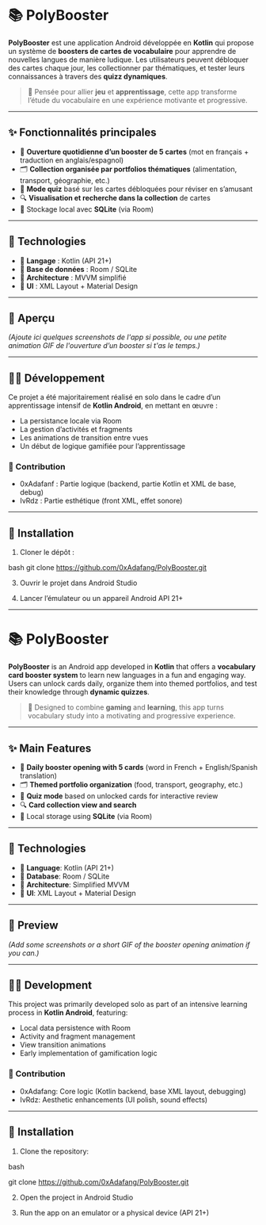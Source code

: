 # 📚 PolyBooster

**PolyBooster** est une application Android développée en **Kotlin** qui propose un système de **boosters de cartes de vocabulaire** pour apprendre de nouvelles langues de manière ludique. Les utilisateurs peuvent débloquer des cartes chaque jour, les collectionner par thématiques, et tester leurs connaissances à travers des **quizz dynamiques**.

> 🧠 Pensée pour allier **jeu** et **apprentissage**, cette app transforme l’étude du vocabulaire en une expérience motivante et progressive.

---

## ✨ Fonctionnalités principales

- 🎴 **Ouverture quotidienne d’un booster de 5 cartes** (mot en français + traduction en anglais/espagnol)
- 🗂️ **Collection organisée par portfolios thématiques** (alimentation, transport, géographie, etc.)
- 🧪 **Mode quiz** basé sur les cartes débloquées pour réviser en s’amusant
- 🔍 **Visualisation et recherche dans la collection** de cartes
- 💾 Stockage local avec **SQLite** (via Room)

---

## 🧱 Technologies

- 📱 **Langage** : Kotlin (API 21+)
- 💾 **Base de données** : Room / SQLite
- 🧩 **Architecture** : MVVM simplifié
- 🎨 **UI** : XML Layout + Material Design

---

## 📸 Aperçu

*(Ajoute ici quelques screenshots de l'app si possible, ou une petite animation GIF de l'ouverture d’un booster si t'as le temps.)*

---

## 🧑‍💻 Développement

Ce projet a été majoritairement réalisé en solo dans le cadre d’un apprentissage intensif de **Kotlin Android**, en mettant en œuvre :
- La persistance locale via Room
- La gestion d’activités et fragments
- Les animations de transition entre vues
- Un début de logique gamifiée pour l’apprentissage

### 🙌 Contribution

- 0xAdafanf : Partie logique (backend, partie Kotlin et XML de base, debug)
- IvRdz : Partie esthétique (front XML, effet sonore)

---

## 🚀 Installation

1. Cloner le dépôt :

bash
git clone https://github.com/0xAdafang/PolyBooster.git

3. Ouvrir le projet dans Android Studio

4. Lancer l’émulateur ou un appareil Android API 21+

---

# 📚 PolyBooster

**PolyBooster** is an Android app developed in **Kotlin** that offers a **vocabulary card booster system** to learn new languages in a fun and engaging way. Users can unlock cards daily, organize them into themed portfolios, and test their knowledge through **dynamic quizzes**.

> 🧠 Designed to combine **gaming** and **learning**, this app turns vocabulary study into a motivating and progressive experience.

---

## ✨ Main Features

- 🎴 **Daily booster opening with 5 cards** (word in French + English/Spanish translation)
- 🗂️ **Themed portfolio organization** (food, transport, geography, etc.)
- 🧪 **Quiz mode** based on unlocked cards for interactive review
- 🔍 **Card collection view and search**
- 💾 Local storage using **SQLite** (via Room)

---

## 🧱 Technologies

- 📱 **Language**: Kotlin (API 21+)
- 💾 **Database**: Room / SQLite
- 🧩 **Architecture**: Simplified MVVM
- 🎨 **UI**: XML Layout + Material Design

---

## 📸 Preview

*(Add some screenshots or a short GIF of the booster opening animation if you can.)*

---

## 🧑‍💻 Development

This project was primarily developed solo as part of an intensive learning process in **Kotlin Android**, featuring:
- Local data persistence with Room
- Activity and fragment management
- View transition animations
- Early implementation of gamification logic

### 🙌 Contribution

- 0xAdafang: Core logic (Kotlin backend, base XML layout, debugging)
- IvRdz: Aesthetic enhancements (UI polish, sound effects)

---

## 🚀 Installation

1. Clone the repository:
   
bash

git clone https://github.com/0xAdafang/PolyBooster.git

2. Open the project in Android Studio

3. Run the app on an emulator or a physical device (API 21+)
